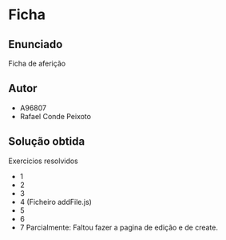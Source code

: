 # Ficha 

## Enunciado

Ficha de aferição


## Autor

- A96807
- Rafael Conde Peixoto

## Solução obtida 

Exercicios resolvidos

- 1
- 2
- 3
- 4 (Ficheiro addFile.js)
- 5 
- 6
- 7 Parcialmente: Faltou fazer a pagina de edição e de create.